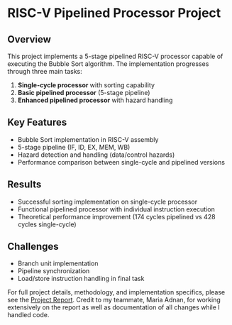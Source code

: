 # RISC-V Pipelined Processor Project

## Overview
This project implements a 5-stage pipelined RISC-V processor capable of executing the Bubble Sort algorithm. The implementation progresses through three main tasks:

1. **Single-cycle processor** with sorting capability
2. **Basic pipelined processor** (5-stage pipeline)
3. **Enhanced pipelined processor** with hazard handling

## Key Features
- Bubble Sort implementation in RISC-V assembly
- 5-stage pipeline (IF, ID, EX, MEM, WB)
- Hazard detection and handling (data/control hazards)
- Performance comparison between single-cycle and pipelined versions

## Results
- Successful sorting implementation on single-cycle processor
- Functional pipelined processor with individual instruction execution
- Theoretical performance improvement (174 cycles pipelined vs 428 cycles single-cycle)

## Challenges
- Branch unit implementation
- Pipeline synchronization
- Load/store instruction handling in final task

For full project details, methodology, and implementation specifics, please see the [Project Report](ProjectReport.pdf). 
Credit to my teammate, Maria Adnan, for working extensively on the report as well as documentation of all changes while I handled code.
